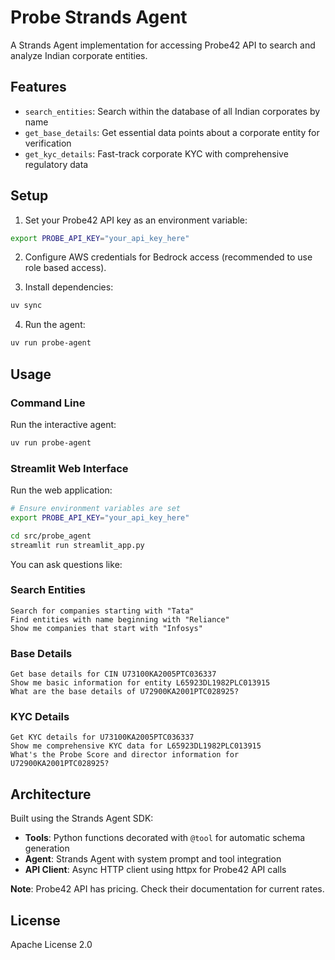 # Probe Strands Agent

A Strands Agent implementation for accessing Probe42 API to search and analyze Indian corporate entities.

## Features

- `search_entities`: Search within the database of all Indian corporates by name
- `get_base_details`: Get essential data points about a corporate entity for verification
- `get_kyc_details`: Fast-track corporate KYC with comprehensive regulatory data

## Setup

1. Set your Probe42 API key as an environment variable:
```bash
export PROBE_API_KEY="your_api_key_here"
```

2. Configure AWS credentials for Bedrock access (recommended to use role based access).

3. Install dependencies:
```bash
uv sync
```

4. Run the agent:
```bash
uv run probe-agent
```

## Usage

### Command Line
Run the interactive agent:
```bash
uv run probe-agent
```

### Streamlit Web Interface
Run the web application:
```bash
# Ensure environment variables are set
export PROBE_API_KEY="your_api_key_here"

cd src/probe_agent
streamlit run streamlit_app.py
```

You can ask questions like:

### Search Entities
```
Search for companies starting with "Tata"
Find entities with name beginning with "Reliance"
Show me companies that start with "Infosys"
```

### Base Details
```
Get base details for CIN U73100KA2005PTC036337
Show me basic information for entity L65923DL1982PLC013915
What are the base details of U72900KA2001PTC028925?
```

### KYC Details
```
Get KYC details for U73100KA2005PTC036337
Show me comprehensive KYC data for L65923DL1982PLC013915
What's the Probe Score and director information for U72900KA2001PTC028925?
```

## Architecture

Built using the Strands Agent SDK:
- **Tools**: Python functions decorated with `@tool` for automatic schema generation
- **Agent**: Strands Agent with system prompt and tool integration
- **API Client**: Async HTTP client using httpx for Probe42 API calls

**Note**: Probe42 API has pricing. Check their documentation for current rates.

## License

Apache License 2.0